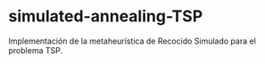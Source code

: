 # simulated-annealing-TSP
Implementación de la metaheurística de Recocido Simulado para el problema TSP.
